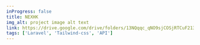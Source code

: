 ```yaml
---
inProgress: false
title: NEXHK
img_alt: project image alt text
link: https://drive.google.com/drive/folders/13NQqqc_qNO9sjCOSjRTCuF213MAovgKG?usp=sharing
tags: ['Laravel', 'Tailwind-css', 'API']
---
```

